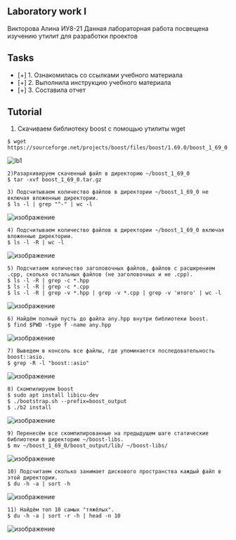 ## Laboratory work I
Викторова Алина ИУ8-21
Данная лабораторная работа посвещена изучению утилит для разработки проектов

## Tasks

- [+] 1. Ознакомилась со ссылками учебного материала
- [+] 2. Выполнила инструкцию учебного материала
- [+] 3. Составила отчет 

## Tutorial

1) Скачиваем библиотеку boost с помощью утилиты wget
```
$ wget https://sourceforge.net/projects/boost/files/boost/1.69.0/boost_1_69_0.tar.gz
```
![lb1](https://user-images.githubusercontent.com/126507425/227588149-857f3aff-2c39-4c6c-87ac-a0c7e4fe2a3e.png)

```
2)Разархивируем скаченный файл в директорию ~/boost_1_69_0
$ tar -xvf boost_1_69_0.tar.gz
```
```
3) Подсчитываем количество файлов в директории ~/boost_1_69_0 не включая вложенные директории.
$ ls -l | grep "^-" | wc -l
```
![изображение](https://user-images.githubusercontent.com/126507425/227594388-f8aa2eb3-8a1f-4243-a85f-9fe45a032bcf.png)
```
4) Подсчитываем количество файлов в директории ~/boost_1_69_0 включая вложенные директории.
$ ls -l -R | wc -l
```
![изображение](https://user-images.githubusercontent.com/126507425/227595024-68cd165d-b1be-42b7-8581-c1683320e645.png)
```
5) Подсчитаем количество заголовочных файлов, файлов с расширением .cpp, сколько остальных файлов (не заголовочных и не .cpp).
$ ls -l -R | grep -c *.hpp
$ ls -l -R | grep -c *.cpp
$ ls -l -R | grep -v *.hpp | grep -v *.cpp | grep -v 'итого' | wc -l
```
![изображение](https://user-images.githubusercontent.com/126507425/227598561-614dff61-6418-42be-b09f-bc5e3357425b.png)
```
6) Найдём полный пусть до файла any.hpp внутри библиотеки boost.
$ find $PWD -type f -name any.hpp
```
![изображение](https://user-images.githubusercontent.com/126507425/227600060-8dd76621-c0b7-4b19-9eb3-1f9db9589a32.png)
```
7) Выведем в консоль все файлы, где упоминается последовательность boost::asio.
$ grep -R -l "boost::asio"
```
![изображение](https://user-images.githubusercontent.com/126507425/227601381-c9226b37-44c6-4489-be53-54ece534dd1e.png)
```
8) Скомпилируем boost
$ sudo apt install libicu-dev
$ ./bootstrap.sh --prefix=boost_output
$ ./b2 install
```
![изображение](https://user-images.githubusercontent.com/126507425/227610726-231f90b1-a277-4895-ab66-48b81166682b.png)

```
9) Перенесём все скомпилированные на предыдущем шаге статические библиотеки в директорию ~/boost-libs.
$ mv ~/boost_1_69_0/boost_output/lib/ ~/boost-libs/
```
![изображение](https://user-images.githubusercontent.com/126507425/227611945-f68cdccd-766d-4d94-b226-31e00c3c48c3.png)

```
10) Подсчитаем сколько занимает дискового пространства каждый файл в этой директории.
$ du -h -a | sort -h
```
![изображение](https://user-images.githubusercontent.com/126507425/227613253-ab21e196-8dab-4b52-87c2-7a008449871c.png)

```
11) Найдём топ 10 самых "тяжёлых".
$ du -h -a | sort -r -h | head -n 10
```
![изображение](https://user-images.githubusercontent.com/126507425/227613478-ceff1903-eeef-431b-a9a1-b7c314d4a34b.png)
